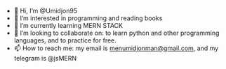 - 👋 Hi, I’m @Umidjon95
- 👀 I’m interested in programming and reading books
- 🌱 I’m currently learning MERN STACK
- 💞️ I’m looking to collaborate on: to learn python and other programming languages, and to practice for free.
- 📫 How to reach me: my email is menumidjonman@gmail.com, and my telegram is @jsMERN
<!---
Umidjon95/Umidjon95 is a ✨ special ✨ repository because its `README.md` (this file) appears on your GitHub profile.
You can click the Preview link to take a look at your changes.
--->
